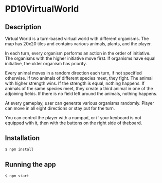 # PD10VirtualWorld
## Description

<p>
Virtual World is a turn-based virtual world with different organisms. The map has 20x20 tiles and contains various animals, plants, and the player.
</p>
<p>
In each turn, every organism performs an action in the order of initiative. The organisms with the higher initiative move first. 
If organisms have equal initiative, the older organism has priority.
</p>
<p>
Every animal moves in a random direction each turn, if not specified otherwise.
If two animals of different species meet, they fight. The animal with higher strength wins. If the strength is equal, nothing happens.
If animals of the same species meet, they create a third animal in one of the adjoining fields. If there is no field left around the animals, nothing happens.
</p>
<p>
At every gameplay, user can generate various organisms randomly. Player can move in all eight directions or stay put for the turn.
</p>
<p>
 You can control the player with a numpad, or if your keyboard is not equipped with it, then with the buttons on the right side of theboard.
</p>

## Installation

```bash
$ npm install
```

## Running the app

```bash
$ npm start
